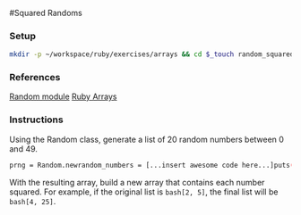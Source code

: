 #Squared Randoms

### Setup
```bash
mkdir -p ~/workspace/ruby/exercises/arrays && cd $_touch random_squared.rb
```

### References
[Random module](http://ruby-doc.org/core-2.0.0/Random.html)
[Ruby Arrays](https://ruby-doc.org/core-2.2.0/Array.html)

### Instructions
Using the Random class, generate a list of 20 random numbers between 0 and 49.
```bash
prng = Random.newrandom_numbers = [...insert awesome code here...]puts(random_numbers)
```
With the resulting array, build a new array that contains each number squared. For example, if the original list is
```bash[2, 5]```, the final list will be ```bash[4, 25]```.
